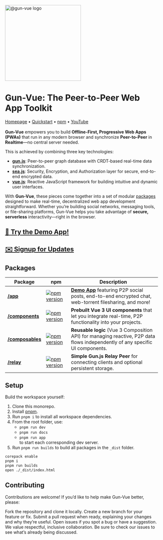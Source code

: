 <a href="https://gun-vue.js.org">
  <img src="https://gun-vue.js.org/media/gun-vue-logo.svg" alt="@gun-vue logo" width="250" />
</a>

# Gun-Vue: The Peer-to-Peer Web App Toolkit

[Homepage](https://gun-vue.js.org) • 
[Quickstart](https://gun-vue.js.org/tutorials/getting-started.html) • 
[npm](https://npmjs.com/org/gun-vue) • 
[YouTube](https://www.youtube.com/playlist?list=PLncuCCb2zjt6wmlSNLiK1lZl150qX-rAw)
<br><br>
**Gun-Vue** empowers you to build **Offline-First, Progressive Web Apps (PWAs)** that run in any modern browser and synchronize **Peer-to-Peer** in **Realtime**—no central server needed.

This is achieved by combining three key technologies:

- [**gun.js**](https://gun.eco): Peer-to-peer graph database with CRDT-based real-time data synchronization.
- [**sea.js**](https://gun.eco/docs/SEA): Security, Encryption, and Authorization layer for secure, end-to-end encrypted data.
- [**vue.js**](https://vuejs.org): Reactive JavaScript framework for building intuitive and dynamic user interfaces.

With **Gun-Vue**, these pieces come together into a set of modular [packages](#packages) designed to make real-time, decentralized web app development straightforward. Whether you’re building social networks, messaging tools, or file-sharing platforms, Gun-Vue helps you take advantage of **secure, serverless** interactivity—right in the browser.

## [**📱 Try the Demo App!**](https://gun-vue.js.org/app)
## [**✉️ Signup for Updates**](https://forms.gle/4oBqAE7xNDaCvFSY8) 

## Packages

| Package                                                                          | npm                                                                                                                                                                   | Description                                                                                                                                                        |
|----------------------------------------------------------------------------------|---------------------------------------------------------------------------------------------------------------------------------------------------------------------------|--------------------------------------------------------------------------------------------------------------------------------------------------------------------|
| [**/app**](https://github.com/DeFUCC/gun-vue/tree/master/app)                  | [![npm version](https://img.shields.io/npm/v/@gun-vue/app?color=E23C92&logo=npm&style=for-the-badge)](https://www.npmjs.com/package/@gun-vue/app)                        |  [**Demo App**](https://gun-vue.js.org/app) featuring P2P social posts, end-to-end encrypted chat, web-torrent filesharing, and more!    |
| [**/components**](https://github.com/DeFUCC/gun-vue/tree/master/components)      | [![npm version](https://img.shields.io/npm/v/@gun-vue/components?color=E23C92&logo=npm&style=for-the-badge)](https://www.npmjs.com/package/@gun-vue/components)           | **Prebuilt Vue 3 UI components** that let you integrate real-time, P2P functionality into your projects.                               |
| [**/composables**](https://github.com/DeFUCC/gun-vue/tree/master/composables)    | [![npm version](https://img.shields.io/npm/v/@gun-vue/composables?color=E23C92&logo=npm&style=for-the-badge)](https://www.npmjs.com/package/@gun-vue/composables)         | **Reusable logic** (Vue 3 Composition API) for managing reactive, P2P data flows independently of any specific UI components.                                     |
| [**/relay**](https://github.com/DeFUCC/gun-vue/tree/master/relay)                | [![npm version](https://img.shields.io/npm/v/@gun-vue/relay?color=E23C92&logo=npm&style=for-the-badge)](https://www.npmjs.com/package/@gun-vue/relay)                     | **Simple Gun.js Relay Peer** for connecting clients and optional persistent storage.                                      |

## Setup

Build the workspace yourself:

1. Clone this monorepo.
2. Install [pnpm](https://pnpm.io/installation).
3. Run `pnpm i` to install all workspace dependencies.
4. From the root folder, use:
   - `pnpm run dev`
   - `pnpm run docs`
   - `pnpm run app`  
   to start each corresponding dev server.
5. Run `pnpm run builds` to build all packages in the `_dist` folder.

```bash
corepack enable
pnpm i
pnpm run builds
open ./_dist/index.html
```

## Contributing
Contributions are welcome! If you’d like to help make Gun-Vue better, please:

Fork the repository and clone it locally.
Create a new branch for your feature or fix.
Submit a pull request when ready, explaining your changes and why they’re useful.
Open issues if you spot a bug or have a suggestion.
We value respectful, inclusive collaboration. Be sure to check our issues to see what’s already being discussed.
